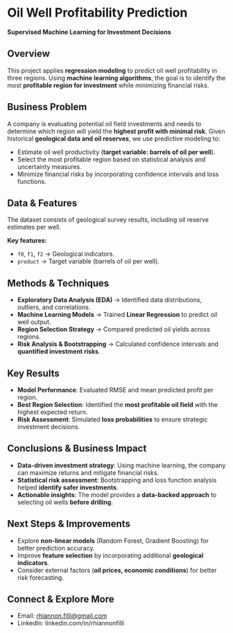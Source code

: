 # **Oil Well Profitability Prediction**  
**Supervised Machine Learning for Investment Decisions**  

## **Overview**  
This project applies **regression modeling** to predict oil well profitability in three regions. Using **machine learning algorithms**, the goal is to identify the most **profitable region for investment** while minimizing financial risks.  

## **Business Problem**  
A company is evaluating potential oil field investments and needs to determine which region will yield the **highest profit with minimal risk**. Given historical **geological data and oil reserves**, we use predictive modeling to:  
- Estimate oil well productivity (**target variable: barrels of oil per well**).  
- Select the most profitable region based on statistical analysis and uncertainty measures.  
- Minimize financial risks by incorporating confidence intervals and loss functions.  

## **Data & Features**  
The dataset consists of geological survey results, including oil reserve estimates per well.  

**Key features:**  
- `f0`, `f1`, `f2` → Geological indicators.  
- `product` → Target variable (barrels of oil per well).  

## **Methods & Techniques**  
- **Exploratory Data Analysis (EDA)** → Identified data distributions, outliers, and correlations.  
- **Machine Learning Models** → Trained **Linear Regression** to predict oil well output.  
- **Region Selection Strategy** → Compared predicted oil yields across regions.  
- **Risk Analysis & Bootstrapping** → Calculated confidence intervals and **quantified investment risks**.  

## **Key Results**  
- **Model Performance**: Evaluated RMSE and mean predicted profit per region.  
- **Best Region Selection**: Identified the **most profitable oil field** with the highest expected return.  
- **Risk Assessment**: Simulated **loss probabilities** to ensure strategic investment decisions.  

## **Conclusions & Business Impact**  
- **Data-driven investment strategy**: Using machine learning, the company can maximize returns and mitigate financial risks.  
- **Statistical risk assessment**: Bootstrapping and loss function analysis helped **identify safer investments**.  
- **Actionable insights**: The model provides a **data-backed approach** to selecting oil wells **before drilling**.  

## **Next Steps & Improvements**  
- Explore **non-linear models** (Random Forest, Gradient Boosting) for better prediction accuracy.  
- Improve **feature selection** by incorporating additional **geological indicators**.  
- Consider external factors (**oil prices, economic conditions**) for better risk forecasting.
  
## Connect & Explore More
* Email: rhiannon.filli@gmail.com
* LinkedIn: linkedin.com/in/rhiannonfilli
